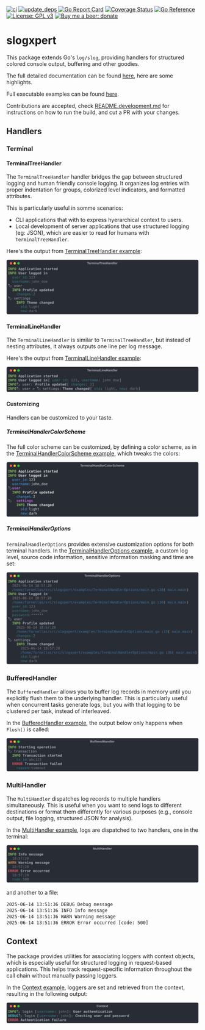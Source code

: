 [![ci](https://github.com/fornellas/slogxpert/actions/workflows/ci.yaml/badge.svg)](https://github.com/fornellas/slogxpert/actions/workflows/ci.yaml) [![update_deps](https://github.com/fornellas/slogxpert/actions/workflows/update_deps.yaml/badge.svg)](https://github.com/fornellas/slogxpert/actions/workflows/update_deps.yaml) [![Go Report Card](https://goreportcard.com/badge/github.com/fornellas/slogxpert)](https://goreportcard.com/report/github.com/fornellas/slogxpert) [![Coverage Status](https://coveralls.io/repos/github/fornellas/slogxpert/badge.svg?branch=main)](https://coveralls.io/github/fornellas/slogxpert?branch=main) [![Go Reference](https://pkg.go.dev/badge/github.com/fornellas/slogxpert.svg)](https://pkg.go.dev/github.com/fornellas/slogxpert) [![License: GPL v3](https://img.shields.io/badge/License-GPLv3-blue.svg)](https://www.gnu.org/licenses/gpl-3.0) [![Buy me a beer: donate](https://img.shields.io/badge/Donate-Buy%20me%20a%20beer-yellow)](https://www.paypal.com/donate?hosted_button_id=AX26JVRT2GS2Q)

# slogxpert

This package extends Go's `log/slog`, providing handlers for structured colored console output, buffering and other goodies.

The full detailed documentation can be found [here](https://pkg.go.dev/github.com/fornellas/slogxpert), here are some highlights.

Full executable examples can be found [here](https://github.com/fornellas/slogxpert/tree/main/examples).

Contributions are accepted, check [README.development.md](README.development.md) for instructions on how to run the build, and cut a PR with your changes.

## Handlers

### Terminal

#### TerminalTreeHandler

The `TerminalTreeHandler` handler bridges the gap between structured logging and human friendly console logging. It organizes log entries with proper indentation for groups, colorized level indicators, and formatted attributes.

This is particularly useful in somme scenarios:

- CLI applications that with to express hyerarchical context to users.
- Local development of server applications that use structured logging (eg: JSON), which are easier to read for humans with `TerminalTreeHandler`.

Here's the output from [TerminalTreeHandler example](https://github.com/fornellas/slogxpert/blob/main/examples/TerminalTreeHandler/main.go):

![TerminalTreeHandler](https://raw.githubusercontent.com/fornellas/slogxpert/refs/heads/main/examples/TerminalTreeHandler/output.svg)

#### TerminalLineHandler

The `TerminalLineHandler` is similar to `TerminalTreeHandler`, but instead of nesting attributes, it always outputs one line per log message.

Here's the output from [TerminalLineHandler example](https://github.com/fornellas/slogxpert/blob/main/examples/TerminalLineHandler/main.go):

![TerminalLineHandler](https://raw.githubusercontent.com/fornellas/slogxpert/refs/heads/main/examples/TerminalLineHandler/output.svg)

#### Customizing

Handlers can be customized to your taste.

##### TerminalHandlerColorScheme

The full color scheme can be customized, by defining a color scheme, as in the [TerminalHandlerColorScheme example](https://github.com/fornellas/slogxpert/blob/main/examples/TerminalHandlerColorScheme/main.go), which tweaks the colors:

![TerminalHandlerColorScheme](https://raw.githubusercontent.com/fornellas/slogxpert/refs/heads/main/examples/TerminalHandlerColorScheme/output.svg)

##### TerminalHandlerOptions

`TerminalHandlerOptions` provides extensive customization options for both terminal handlers. In the [TerminalHandlerOptions example](https://github.com/fornellas/slogxpert/blob/main/examples/TerminalHandlerOptions/main.go), a custom log level, source code information, sensitive information masking and time are set:

![TerminalHandlerOptions](https://raw.githubusercontent.com/fornellas/slogxpert/refs/heads/main/examples/TerminalHandlerOptions/output.svg)

### BufferedHandler

The `BufferedHandler` allows you to buffer log records in memory until you explicitly flush them to the underlying handler. This is particularly useful when concurrent tasks generate logs, but you with that logging to be clustered per task, instead of interleaved.

In the [BufferedHandler example](https://github.com/fornellas/slogxpert/blob/main/examples/BufferedHandler/main.go), the output below only happens when `Flush()` is called:

![BufferedHandler](https://raw.githubusercontent.com/fornellas/slogxpert/refs/heads/main/examples/BufferedHandler/output.svg)

### MultiHandler

The `MultiHandler` dispatches log records to multiple handlers simultaneously. This is useful when you want to send logs to different destinations or format them differently for various purposes (e.g., console output, file logging, structured JSON for analysis).

In the [MultiHandler example](https://github.com/fornellas/slogxpert/blob/main/examples/MultiHandler/main.go), logs are dispatched to two handlers, one in the terminal:

![MultiHandler](https://raw.githubusercontent.com/fornellas/slogxpert/refs/heads/main/examples/MultiHandler/output.svg)

and another to a file:

```
2025-06-14 13:51:36 DEBUG Debug message
2025-06-14 13:51:36 INFO Info message
2025-06-14 13:51:36 WARN Warning message
2025-06-14 13:51:36 ERROR Error occurred [code: 500]
```

## Context

The package provides utilities for associating loggers with context objects, which is especially useful for structured logging in request-based applications. This helps track request-specific information throughout the call chain without manually passing loggers.

In the [Context example](https://github.com/fornellas/slogxpert/blob/main/examples/Context/main.go), loggers are set and retrieved from the context, resulting in the following output:

![Context](https://raw.githubusercontent.com/fornellas/slogxpert/refs/heads/main/examples/Context/output.svg)
